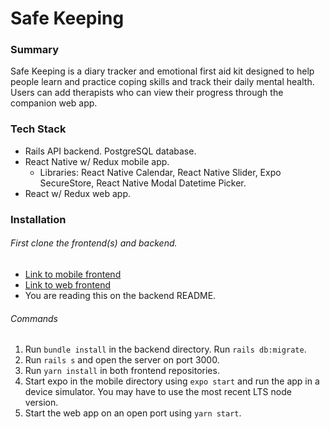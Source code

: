 # Safe Keeping

### Summary

Safe Keeping is a diary tracker and emotional first aid kit designed to help people learn and practice coping skills and track their daily mental health. 
Users can add therapists who can view their progress through the companion web app.

### Tech Stack
* Rails API backend. PostgreSQL database.
* React Native w/ Redux mobile app.
  * Libraries: React Native Calendar, React Native Slider, Expo SecureStore, React Native Modal Datetime Picker.
* React w/ Redux web app.

### Installation
###### First clone the frontend(s) and backend.
- [Link to mobile frontend](https://github.com/blobbyblobfish/safe-keeping-frontend-mobile)
- [Link to web frontend](https://github.com/blobbyblobfish/safe-keeping-frontend-web)
- You are reading this on the backend README.

###### Commands
1. Run `bundle install` in the backend directory. Run `rails db:migrate`.
2. Run `rails s` and open the server on port 3000.
3. Run `yarn install` in both frontend repositories.
4. Start expo in the mobile directory using `expo start` and run the app in a device simulator. You may have to use the most recent LTS node version.
5. Start the web app on an open port using `yarn start`.
